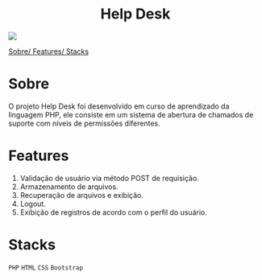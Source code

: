 <h1 align="center">Help Desk</h1>



<img src="imagens/AppHelpDesk.gif"/>

<a href="#sobre" >Sobre/ </a>
<a href="#features" >Features/ </a>
<a href="#Stacks" >Stacks</a>



# Sobre

O projeto Help Desk foi desenvolvido em curso de aprendizado da linguagem PHP, ele consiste em um sistema de abertura de chamados de suporte com níveis de permissões diferentes.


# Features

1. Validação de usuário via método POST de requisição.
2. Armazenamento de arquivos.
3. Recuperação de arquivos e exibição.
4. Logout.
5. Exibição de registros de acordo com o perfil do usuário.



# Stacks
`PHP`
`HTML`
`CSS`
`Bootstrap`

